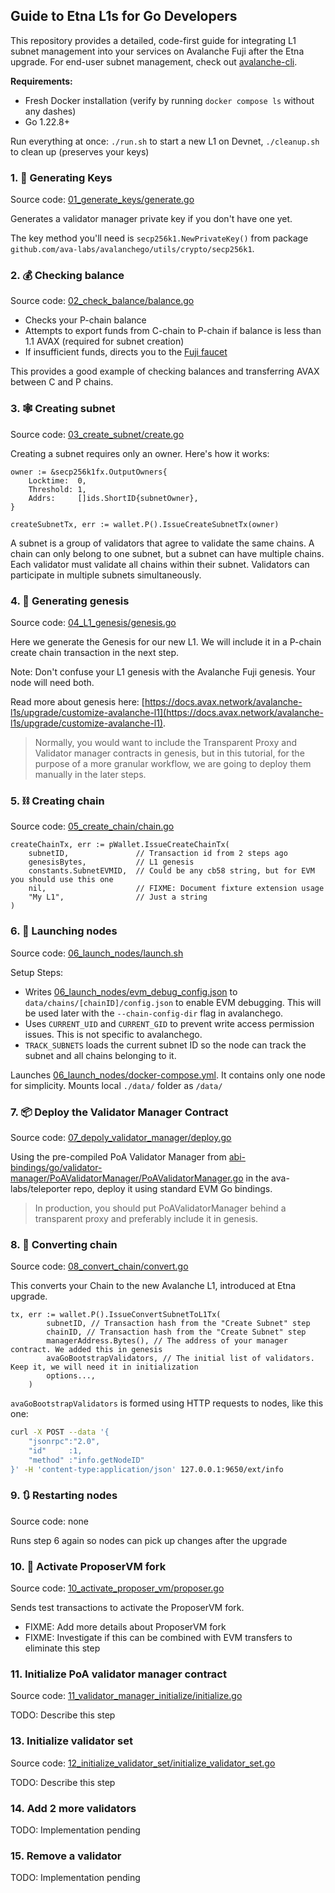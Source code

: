 ## Guide to Etna L1s for Go Developers

This repository provides a detailed, code-first guide for integrating L1 subnet management into your services on Avalanche Fuji after the Etna upgrade. For end-user subnet management, check out [avalanche-cli](https://github.com/ava-labs/avalanche-cli).

**Requirements:**
- Fresh Docker installation (verify by running `docker compose ls` without any dashes)
- Go 1.22.8+

Run everything at once: `./run.sh` to start a new L1 on Devnet, `./cleanup.sh` to clean up (preserves your keys)

### 1. 🔑 Generating Keys

Source code: [01_generate_keys/generate.go](./01_generate_keys/generate.go)

Generates a validator manager private key if you don't have one yet.

The key method you'll need is `secp256k1.NewPrivateKey()` from package `github.com/ava-labs/avalanchego/utils/crypto/secp256k1`.

### 2. 💰 Checking balance

Source code: [02_check_balance/balance.go](./02_check_balance/balance.go)

- Checks your P-chain balance
- Attempts to export funds from C-chain to P-chain if balance is less than 1.1 AVAX (required for subnet creation)
- If insufficient funds, directs you to the [Fuji faucet](https://test.core.app/tools/testnet-faucet/?subnet=c&token=c)

This provides a good example of checking balances and transferring AVAX between C and P chains.

### 3. 🕸️ Creating subnet

Source code: [03_create_subnet/create.go](./03_create_subnet/create.go)

Creating a subnet requires only an owner. Here's how it works:

```golang
owner := &secp256k1fx.OutputOwners{
    Locktime:  0,
    Threshold: 1,
    Addrs:     []ids.ShortID{subnetOwner},
}

createSubnetTx, err := wallet.P().IssueCreateSubnetTx(owner)
```

A subnet is a group of validators that agree to validate the same chains. A chain can only belong to one subnet, but a subnet can have multiple chains. Each validator must validate all chains within their subnet. Validators can participate in multiple subnets simultaneously.

### 4. 🧱 Generating genesis

Source code: [04_L1_genesis/genesis.go](./04_L1_genesis/genesis.go)

Here we generate the Genesis for our new L1. We will include it in a P-chain create chain transaction in the next step.

Note: Don't confuse your L1 genesis with the Avalanche Fuji genesis. Your node will need both.

Read more about genesis here: [https://docs.avax.network/avalanche-l1s/upgrade/customize-avalanche-l1](https://docs.avax.network/avalanche-l1s/upgrade/customize-avalanche-l1).

> Normally, you would want to include the Transparent Proxy and Validator manager contracts in genesis, but in this tutorial, for the purpose of a more granular workflow, we are going to deploy them manually in the later steps.

### 5. ⛓️  Creating chain

Source code: [05_create_chain/chain.go](./05_create_chain/chain.go)

```golang
createChainTx, err := pWallet.IssueCreateChainTx(
    subnetID,               // Transaction id from 2 steps ago
    genesisBytes,           // L1 genesis
    constants.SubnetEVMID,  // Could be any cb58 string, but for EVM you should use this one
    nil,                    // FIXME: Document fixture extension usage
    "My L1",                // Just a string
)
```

### 6. 🚀 Launching nodes

Source code: [06_launch_nodes/launch.sh](./06_launch_nodes/launch.sh)

Setup Steps:
- Writes [06_launch_nodes/evm_debug_config.json](./06_launch_nodes/evm_debug_config.json) to `data/chains/[chainID]/config.json` to enable EVM debugging. This will be used later with the `--chain-config-dir` flag in avalanchego.
- Uses `CURRENT_UID` and `CURRENT_GID` to prevent write access permission issues. This is not specific to avalanchego.
- `TRACK_SUBNETS` loads the current subnet ID so the node can track the subnet and all chains belonging to it.

Launches [06_launch_nodes/docker-compose.yml](./06_launch_nodes/docker-compose.yml). It contains only one node for simplicity. Mounts local `./data/` folder as `/data/`
<!-- 
### 7. 🛠️ Compile the Validator Manager Contract

After the Etna upgrade, L1s are managed by Warp messages emitted by L1. Currently, the most functional implementation is the [Validator Manager Contract](https://github.com/ava-labs/teleporter/tree/790ccce873f9a904910a0f3ffd783436c920ce97/contracts/validator-manager) in the [Teleporter Repo](https://github.com/ava-labs/teleporter).

In this step, we first install the [ava-labs/foundry fork](https://github.com/ava-labs/foundry):

```dockerfile
RUN curl -o install_foundry.sh https://raw.githubusercontent.com/ava-labs/teleporter/${TELEPORTER_COMMIT}/scripts/install_foundry.sh && \
    chmod +x install_foundry.sh && \
    ./install_foundry.sh && \
    rm install_foundry.sh
```

Then, download and compile the teleporter repository:
```bash
git clone https://github.com/ava-labs/teleporter /teleporter
# ....
cd /teleporter/contracts && forge build --extra-output-files=bin
```

The compiled json would be copied to [07_compile_validator_manager/PoAValidatorManager.sol/PoAValidatorManager.json](./07_compile_validator_manager/PoAValidatorManager.sol/PoAValidatorManager.json). -->

### 7. 📦 Deploy the Validator Manager Contract

Source code: [07_depoly_validator_manager/deploy.go](./07_depoly_validator_manager/deploy.go)

Using the pre-compiled PoA Validator Manager from [abi-bindings/go/validator-manager/PoAValidatorManager/PoAValidatorManager.go](https://github.com/ava-labs/teleporter/blob/main/abi-bindings/go/validator-manager/PoAValidatorManager/PoAValidatorManager.go) in the ava-labs/teleporter repo, deploy it using standard EVM Go bindings.

> In production, you should put PoAValidatorManager behind a transparent proxy and preferably include it in genesis.

### 8. 🔮 Converting chain

Source code: [08_convert_chain/convert.go](./08_convert_chain/convert.go)

This converts your Chain to the new Avalanche L1, introduced at Etna upgrade. 

```golang
tx, err := wallet.P().IssueConvertSubnetToL1Tx(
		subnetID, // Transaction hash from the "Create Subnet" step
		chainID, // Transaction hash from the "Create Subnet" step
		managerAddress.Bytes(), // The address of your manager contract. We added this in genesis
		avaGoBootstrapValidators, // The initial list of validators. Keep it, we will need it in initialization 
		options...,
	)
```

`avaGoBootstrapValidators` is formed using HTTP requests to nodes, like this one:

```bash
curl -X POST --data '{
    "jsonrpc":"2.0",
    "id"     :1,
    "method" :"info.getNodeID"
}' -H 'content-type:application/json' 127.0.0.1:9650/ext/info
```

### 9. 🔃 Restarting nodes

Source code: none

Runs step 6 again so nodes can pick up changes after the upgrade
<!-- 
### 9. 🏥 Checking subnet health

Source code: [09_check_subnet_health/health.go](./09_check_subnet_health/health.go)

Polls `http://127.0.0.1:9650/ext/bc/[CHAIN_ID]/rpc` and requests the EVM chainID until it receives a response. The endpoint becomes available once the node is fully booted and synced, which can take a few minutes. You can monitor progress with `docker logs -f node0`.

FIXME: [Health API](https://docs.avax.network/api-reference/health-api) is a better option.

### 10. 💸 Sending some test coins

Source code: [10_evm_transfer/transfer.go](./10_evm_transfer/transfer.go)

Sends a test transfer using the generic EVM API. This double checks that the chain is operational. -->

### 10. 🎯 Activate ProposerVM fork

Source code: [10_activate_proposer_vm/proposer.go](./10_activate_proposer_vm/proposer.go)

Sends test transactions to activate the ProposerVM fork.

- FIXME: Add more details about ProposerVM fork
- FIXME: Investigate if this can be combined with EVM transfers to eliminate this step

### 11. Initialize PoA validator manager contract

Source code: [11_validator_manager_initialize/initialize.go](./11_validator_manager_initialize/initialize.go)

TODO: Describe this step

### 13. Initialize validator set

Source code: [12_initialize_validator_set/initialize_validator_set.go](./12_initialize_validator_set/initialize_validator_set.go)

TODO: Describe this step

### 14. Add 2 more validators

TODO: Implementation pending

### 15. Remove a validator

TODO: Implementation pending
